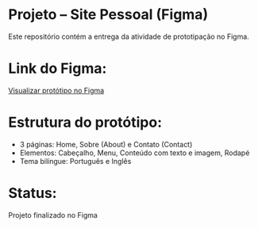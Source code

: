 # Projeto – Site Pessoal (Figma)

Este repositório contém a entrega da atividade de prototipação no Figma.

# Link do Figma:
[Visualizar protótipo no Figma](https://www.figma.com/design/B87fnKCk26iMbncyzIC0O6/Site-Pessoal?node-id=1-232&t=RWZixOPxqBjH1ZBK-1)

# Estrutura do protótipo:
- 3 páginas: Home, Sobre (About) e Contato (Contact)
- Elementos: Cabeçalho, Menu, Conteúdo com texto e imagem, Rodapé
- Tema bilíngue: Português e Inglês

# Status:
Projeto finalizado no Figma  